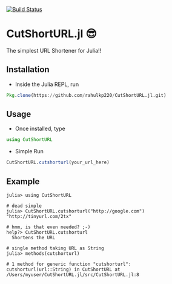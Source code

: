 [![Build Status](https://travis-ci.org/rahulkp220/CutShortURL.jl.svg?branch=master)](https://travis-ci.org/rahulkp220/CutShortURL.jl)

# CutShortURL.jl :sunglasses:
The simplest URL Shortener for Julia!!

## Installation
* Inside the Julia REPL, run 
```julia
Pkg.clone(https://github.com/rahulkp220/CutShortURL.jl.git)
```

## Usage
* Once installed, type 
```julia
using CutShortURL 
```

* Simple Run 
```julia
CutShortURL.cutshorturl(your_url_here)
```


## Example
```
julia> using CutShortURL

# dead simple
julia> CutShortURL.cutshorturl("http://google.com")
"http://tinyurl.com/2tx"

# hmm, is that even needed? ;-)
help?> CutShortURL.cutshorturl
  Shortens the URL

# single method taking URL as String
julia> methods(cutshorturl)

# 1 method for generic function "cutshorturl":
cutshorturl(url::String) in CutShortURL at /Users/myuser/CutShortURL.jl/src/CutShortURL.jl:8
```
